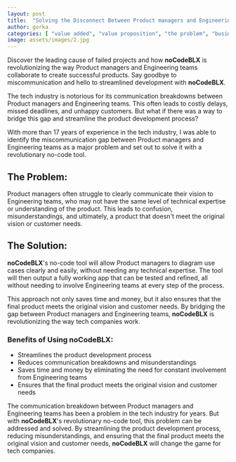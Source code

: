 ```yaml
---
layout: post
title:  "Solving the Disconnect Between Product managers and Engineering teams"
author: gorka
categories: [ "value added", "value proposition", "the problem", "business logic", "product management", "engineering"  ]
image: assets/images/2.jpg
---
```

Discover the leading cause of failed projects and how **noCodeBLX** is revolutionizing the way Product managers and Engineering teams collaborate to create successful products. Say goodbye to miscommunication and hello to streamlined development with **noCodeBLX**.

The tech industry is notorious for its communication breakdowns between Product managers and Engineering teams. This often leads to costly delays, missed deadlines, and unhappy customers. But what if there was a way to bridge this gap and streamline the product development process?

With more than 17 years of experience in the tech industry, I was able to identify the miscommunication gap between Product managers and Engineering teams as a major problem and set out to solve it with a revolutionary no-code tool.

## The Problem:

Product managers often struggle to clearly communicate their vision to Engineering teams, who may not have the same level of technical expertise or understanding of the product. This leads to confusion, misunderstandings, and ultimately, a product that doesn't meet the original vision or customer needs.

## The Solution:

**noCodeBLX**'s no-code tool will allow Product managers to diagram use cases clearly and easily, without needing any technical expertise. The tool will then output a fully working app that can be tested and refined, all without needing to involve Engineering teams at every step of the process.

This approach not only saves time and money, but it also ensures that the final product meets the original vision and customer needs. By bridging the gap between Product managers and Engineering teams, **noCodeBLX** is revolutionizing the way tech companies work.

### Benefits of Using noCodeBLX:

- Streamlines the product development process
- Reduces communication breakdowns and misunderstandings
- Saves time and money by eliminating the need for constant involvement from Engineering teams
- Ensures that the final product meets the original vision and customer needs

The communication breakdown between Product managers and Engineering teams has been a problem in the tech industry for years. But with **noCodeBLX**'s revolutionary no-code tool, this problem can be addressed and solved. By streamlining the product development process, reducing misunderstandings, and ensuring that the final product meets the original vision and customer needs, **noCodeBLX** will change the game for tech companies.
